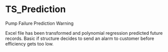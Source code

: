 # TS_Prediction
Pump Failure Prediction Warning

Excel file has been transformed and polynomial regression predicted future records. Basic if structure decides to send an alarm to customer before efficiency gets too low.
